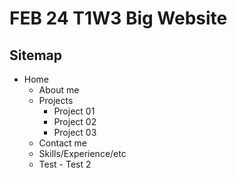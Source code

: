 # FEB 24 T1W3 Big Website

## Sitemap

- Home
    - About me
    - Projects
        - Project 01
        - Project 02
        - Project 03
    - Contact me
    - Skills/Experience/etc
    - Test - Test 2
